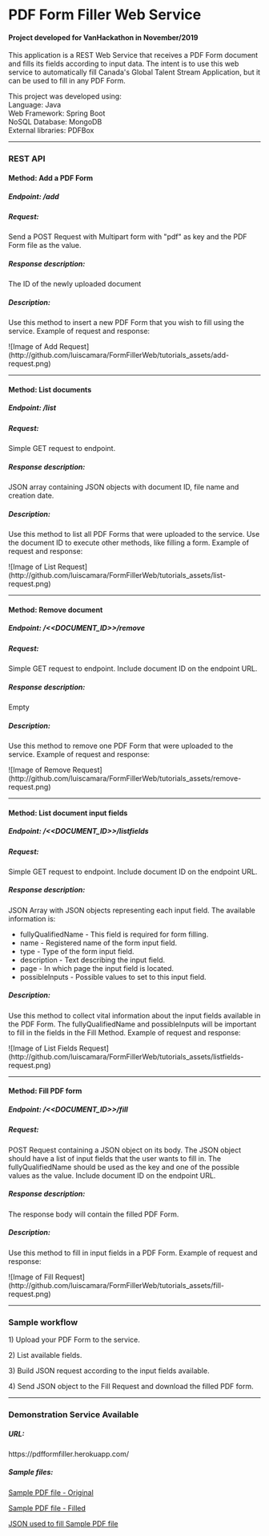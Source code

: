 <h1>PDF Form Filler Web Service</h1>
<h4>Project developed for VanHackathon in November/2019</h4>
<p>
This application is a REST Web Service that receives a PDF Form document 
and fills its fields according to input data. The intent is to
use this web service to automatically fill Canada's Global Talent Stream Application,
but it can be used to fill in any PDF Form.

<p>
This project was developed using:<br />
Language: Java<br />
Web Framework: Spring Boot<br />
NoSQL Database: MongoDB<br />
External libraries: PDFBox<br />
</p>

<hr />

<h3>REST API</h3>
<h4>Method: Add a PDF Form</h4>
<h5>Endpoint: /add</h5>
<h5>Request:</h5>
<p>Send a POST Request with Multipart form with "pdf" as key and the PDF Form file as the value.</p>
<h5>Response description: </h5>
<p>The ID of the newly uploaded document</p>
<h5>Description:</h5>
<p>Use this method to insert a new PDF Form that you wish to fill using the service. Example of request and response:</p>
![Image of Add Request](http://github.com/luiscamara/FormFillerWeb/tutorials_assets/add-request.png)
<hr />
<h4>Method: List documents</h4>
<h5>Endpoint: /list</h5>
<h5>Request:</h5>
<p>Simple GET request to endpoint.</p>
<h5>Response description: </h5>
<p>JSON array containing JSON objects with document ID, file name and creation date.</p>
<h5>Description:</h5>
<p>Use this method to list all PDF Forms that were uploaded to the service. 
Use the document ID to execute other methods, like filling a form. Example of request and response:</p>
![Image of List Request](http://github.com/luiscamara/FormFillerWeb/tutorials_assets/list-request.png)
<hr />
<h4>Method: Remove document</h4>
<h5>Endpoint: /<&lt;DOCUMENT_ID&gt;>/remove</h5>
<h5>Request:</h5>
<p>Simple GET request to endpoint. Include document ID on the endpoint URL.</p>
<h5>Response description: </h5>
<p>Empty</p>
<h5>Description:</h5>
<p>Use this method to remove one PDF Form that were uploaded to the service. 
Example of request and response:</p>
![Image of Remove Request](http://github.com/luiscamara/FormFillerWeb/tutorials_assets/remove-request.png)
<hr />
<h4>Method: List document input fields</h4>
<h5>Endpoint: /<&lt;DOCUMENT_ID&gt;>/listfields</h5>
<h5>Request:</h5>
<p>Simple GET request to endpoint. Include document ID on the endpoint URL.</p>
<h5>Response description: </h5>
<p>JSON Array with JSON objects representing each input field. The available information is:</p>
<ul>
<li>fullyQualifiedName - This field is required for form filling.</li>
<li>name - Registered name of the form input field.</li>
<li>type - Type of the form input field.</li>
<li>description - Text describing the input field.</li>
<li>page - In which page the input field is located.</li>
<li>possibleInputs - Possible values to set to this input field.</li>
</ul>
<h5>Description:</h5>
<p>Use this method to collect vital information about the input fields available in the PDF Form. 
The fullyQualifiedName and possibleInputs will be important to fill in the fields in the Fill Method.
Example of request and response:</p>
![Image of List Fields Request](http://github.com/luiscamara/FormFillerWeb/tutorials_assets/listfields-request.png)
<hr />
<h4>Method: Fill PDF form</h4>
<h5>Endpoint: /<&lt;DOCUMENT_ID&gt;>/fill</h5>
<h5>Request:</h5>
<p>
POST Request containing a JSON object on its body. 
The JSON object should have a list of input fields that the user wants to fill in.
The fullyQualifiedName should be used as the key and one of the possible values as the value. 
Include document ID on the endpoint URL.
</p>
<h5>Response description: </h5>
<p>The response body will contain the filled PDF Form.</p>
<h5>Description:</h5>
<p>Use this method to fill in input fields in a PDF Form.
Example of request and response:</p>
![Image of Fill Request](http://github.com/luiscamara/FormFillerWeb/tutorials_assets/fill-request.png)
<hr />
<h3>Sample workflow</h3>
<p>1) Upload your PDF Form to the service.</p>
<p>2) List available fields.</p>
<p>3) Build JSON request according to the input fields available.</p>
<p>4) Send JSON object to the Fill Request and download the filled PDF form.</p>
<hr />
<h3>Demonstration Service Available</h3>
<h5>URL:</h5>
<p>https://pdfformfiller.herokuapp.com/</p>
<h5>Sample files:</h5>
<p><a href="http://github.com/luiscamara/FormFillerWeb/tutorials_assets/original.pdf">Sample PDF file - Original</a></p>
<p><a href="http://github.com/luiscamara/FormFillerWeb/tutorials_assets/filled.pdf">Sample PDF file - Filled</a></p>
<p><a href="http://github.com/luiscamara/FormFillerWeb/tutorials_assets/sample.json">JSON used to fill Sample PDF file</a></p>